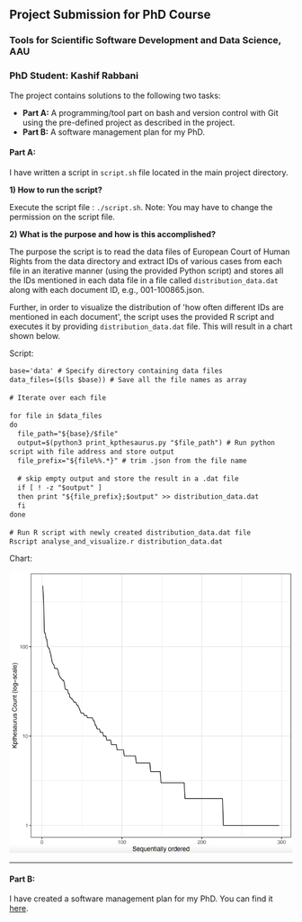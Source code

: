## Project Submission for PhD Course

### Tools for Scientific Software Development and Data Science, AAU

### PhD Student: Kashif Rabbani

The project contains solutions to the following two tasks:

- **Part A:** A programming/tool part on bash and version control with Git using the pre-defined project as described in
  the project.
- **Part B:** A software management plan for my PhD.

#### Part A:

I have written a script in `script.sh` file located in the main project directory. 


**1) How to run the script?**

Execute the script file : `./script.sh`. Note: You may have to change the permission on the script file.

**2) What is the purpose and how is this accomplished?**

The purpose the script is to read the data files of European Court of Human Rights from the data directory and extract
IDs of various cases from each file in an iterative manner (using the provided Python script) and stores all the IDs
mentioned in each data file in a file called `distribution_data.dat` along with each document ID, e.g., 001-100865.json.

Further, in order to visualize the distribution of 'how often different IDs are mentioned in each document', the script
uses the provided R script and executes it by providing `distribution_data.dat` file.
This will result in a chart shown below.



Script:
```
base='data' # Specify directory containing data files
data_files=($(ls $base)) # Save all the file names as array

# Iterate over each file

for file in $data_files
do
  file_path="${base}/$file"
  output=$(python3 print_kpthesaurus.py "$file_path") # Run python script with file address and store output
  file_prefix="${file%%.*}" # trim .json from the file name

  # skip empty output and store the result in a .dat file
  if [ ! -z "$output" ]
  then print "${file_prefix};$output" >> distribution_data.dat
  fi
done

# Run R script with newly created distribution_data.dat file
Rscript analyse_and_visualize.r distribution_data.dat
```
Chart:

![img.png](distribution_data.png)




---

#### Part B:

I have created a software management plan for my PhD. You can find it [here](https://github.com/Kashif-Rabbani/sci-sw-dev-2021/blob/kashif-rabbani/scientific_software_management_plan.md). 
